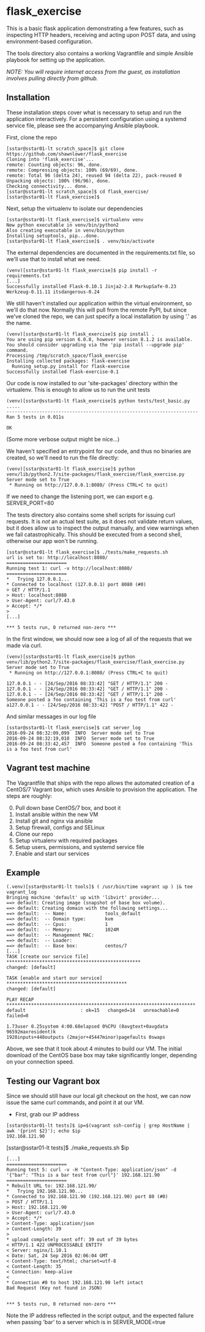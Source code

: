 flask_exercise
==============

This is a basic flask application demonstrating a few features, such as inspecting HTTP headers, receiving and acting upon POST data, and using environment-based configuration.

The tools directory also contains a working Vagrantfile and simple Ansible playbook for setting up the application.

*NOTE: You will require internet access from the guest, as installation involves pulling directly from github.*

Installation
------------

These installation steps cover what is necessary to setup and run the application interactively. For a persistent configuration using a systemd service file, please see the accompanying Ansible playbook.

First, clone the repo
```
[sstar@sstar01-lt scratch_space]$ git clone https://github.com/shawnlower/flask_exercise
Cloning into 'flask_exercise'...
remote: Counting objects: 96, done.
remote: Compressing objects: 100% (69/69), done.
remote: Total 96 (delta 24), reused 94 (delta 22), pack-reused 0
Unpacking objects: 100% (96/96), done.
Checking connectivity... done.
[sstar@sstar01-lt scratch_space]$ cd flask_exercise/
[sstar@sstar01-lt flask_exercise]$ 
```

Next, setup the virtualenv to isolate our dependencies
```
[sstar@sstar01-lt flask_exercise]$ virtualenv venv
New python executable in venv/bin/python2
Also creating executable in venv/bin/python
Installing setuptools, pip...done.
[sstar@sstar01-lt flask_exercise]$ . venv/bin/activate
```

The external dependencies are documented in the requirements.txt file, so we'll use that to install what we need.
```
(venv)[sstar@sstar01-lt flask_exercise]$ pip install -r requirements.txt 
[...]
Successfully installed Flask-0.10.1 Jinja2-2.8 MarkupSafe-0.23 Werkzeug-0.11.11 itsdangerous-0.24
```

We still haven't installed our application within the virtual environment, so we'll do that now. Normally this will pull from the remote PyPI, but since we've cloned the repo, we can just specify a local installation by using '.' as the name.
```
(venv)[sstar@sstar01-lt flask_exercise]$ pip install .
You are using pip version 6.0.8, however version 8.1.2 is available.
You should consider upgrading via the 'pip install --upgrade pip' command.
Processing /tmp/scratch_space/flask_exercise
Installing collected packages: flask-exercise
  Running setup.py install for flask-exercise
Successfully installed flask-exercise-0.1
```

Our code is now installed to our 'site-packages' directory within the virtualenv. This is enough to allow us to run the unit tests
```
(venv)[sstar@sstar01-lt flask_exercise]$ python tests/test_basic.py 
.....
----------------------------------------------------------------------
Ran 5 tests in 0.011s

OK
```
(Some more verbose output might be nice...)

We haven't specified an entrypoint for our code, and thus no binaries are created, so we'll need to run the file directly:
```
(venv)[sstar@sstar01-lt flask_exercise]$ python venv/lib/python2.7/site-packages/flask_exercise/flask_exercise.py
Server mode set to True
 * Running on http://127.0.0.1:8080/ (Press CTRL+C to quit)
```
If we need to change the listening port, we can export e.g. SERVER_PORT=80


The tests directory also contains some shell scripts for issuing curl requests. It is *not* an actual test suite, as it does not validate return values, but it does allow us to inspect the output manually, and view warnings when we fail catastrophically.
This should be executed from a second shell, otherwise our app won't be running.
```
[sstar@sstar01-lt flask_exercise]$ ./tests/make_requests.sh 
url is set to: http://localhost:8080/
======================
Running test 1: curl -v http://localhost:8080/
======================
*   Trying 127.0.0.1...
* Connected to localhost (127.0.0.1) port 8080 (#0)
> GET / HTTP/1.1
> Host: localhost:8080
> User-Agent: curl/7.43.0
> Accept: */*
> 
[...]

*** 5 tests run, 0 returned non-zero ***
```

In the first window, we should now see a log of all of the requests that we made via curl.
```
(venv)[sstar@sstar01-lt flask_exercise]$ python venv/lib/python2.7/site-packages/flask_exercise/flask_exercise.py
Server mode set to True
 * Running on http://127.0.0.1:8080/ (Press CTRL+C to quit)

127.0.0.1 - - [24/Sep/2016 08:33:42] "GET / HTTP/1.1" 200 -
127.0.0.1 - - [24/Sep/2016 08:33:42] "GET / HTTP/1.1" 200 -
127.0.0.1 - - [24/Sep/2016 08:33:42] "GET / HTTP/1.1" 200 -
Someone posted a foo containing 'This is a foo test from curl'
a127.0.0.1 - - [24/Sep/2016 08:33:42] "POST / HTTP/1.1" 422 -
```

And similar messages in our log file
```
[sstar@sstar01-lt flask_exercise]$ cat server_log 
2016-09-24 08:32:09,099  INFO  Server mode set to True
2016-09-24 08:32:19,010  INFO  Server mode set to True
2016-09-24 08:33:42,457  INFO  Someone posted a foo containing 'This is a foo test from curl'
```

Vagrant test machine
---------------------

The Vagrantfile that ships with the repo allows the automated creation of a CentOS/7 Vagrant box, which uses Ansible to provision the application. The steps are roughly:

0. Pull down base CentOS/7 box, and boot it
0. Install ansible within the new VM
0. Install git and nginx via ansible
0. Setup firewall, configs and SELinux
0. Clone our repo
0. Setup virtualenv with required packages
0. Setup users, permissions, and systemd service file
0. Enable and start our services

Example
-------

```
(.venv)[sstar@sstar01-lt tools]$ ( /usr/bin/time vagrant up ) |& tee vagrant_log
Bringing machine 'default' up with 'libvirt' provider...
==> default: Creating image (snapshot of base box volume).
==> default: Creating domain with the following settings...
==> default:  -- Name:              tools_default
==> default:  -- Domain type:       kvm
==> default:  -- Cpus:              1
==> default:  -- Memory:            1024M
==> default:  -- Management MAC:    
==> default:  -- Loader:            
==> default:  -- Base box:          centos/7
[...]
TASK [create our service file] *************************************************
changed: [default]

TASK [enable and start our service] ********************************************
changed: [default]

PLAY RECAP *********************************************************************
default                    : ok=15   changed=14   unreachable=0    failed=0   

1.73user 0.25system 4:00.68elapsed 0%CPU (0avgtext+0avgdata 96592maxresident)k
1928inputs+448outputs (2major+45447minor)pagefaults 0swaps
```

Above, we see that it took about 4 minutes to build our VM. The initial download of the CentOS base box may take significantly longer, depending on your connection speed.

Testing our Vagrant box
-----------------------

Since we should still have our local git checkout on the host, we can now issue the same curl commands, and point it at our VM.

- First, grab our IP address

```
[sstar@sstar01-lt tests]$ ip=$(vagrant ssh-config | grep HostName | awk '{print $2}'); echo $ip
192.168.121.90
```

[sstar@sstar01-lt tests]$ ./make_requests.sh $ip
```
[...]
======================
Running test 5: curl -v -H "Content-Type: application/json" -d '{"bar": "This is a bar test from curl"}' 192.168.121.90
======================
* Rebuilt URL to: 192.168.121.90/
*   Trying 192.168.121.90...
* Connected to 192.168.121.90 (192.168.121.90) port 80 (#0)
> POST / HTTP/1.1
> Host: 192.168.121.90
> User-Agent: curl/7.43.0
> Accept: */*
> Content-Type: application/json
> Content-Length: 39
> 
* upload completely sent off: 39 out of 39 bytes
< HTTP/1.1 422 UNPROCESSABLE ENTITY
< Server: nginx/1.10.1
< Date: Sat, 24 Sep 2016 02:06:04 GMT
< Content-Type: text/html; charset=utf-8
< Content-Length: 35
< Connection: keep-alive
< 
* Connection #0 to host 192.168.121.90 left intact
Bad Request (Key not found in JSON)


*** 5 tests run, 0 returned non-zero ***
```

Note the IP address reflected in the script output, and the expected failure when passing 'bar' to a server which is in SERVER_MODE=true
